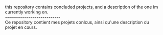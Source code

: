 this repository contains concluded projects, and a description of the one im currently working on.<br />
                            ---------------------------- <br />
Ce repository contient mes projets conlcus, ainsi qu'une description du projet en cours.
